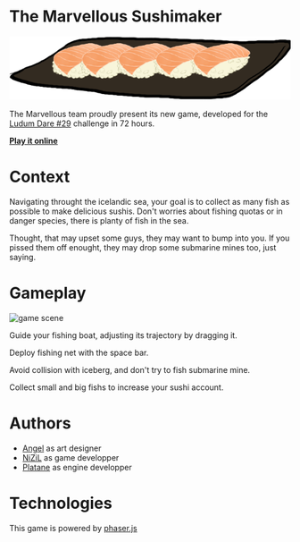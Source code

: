 The Marvellous Sushimaker
=========================

![irrelevant illustration](https://raw.githubusercontent.com/TheMarvellousTeam/The-Marvellous-Sushimaker/master/src/assets/assiette_sashimis.png "")

The Marvellous team proudly present its new game, developed for the [Ludum Dare #29](http://www.ludumdare.com/compo/2014/04/23/welcome-to-ludum-dare-29er/) challenge in 72 hours.


**[Play it online](http://themarvellousteam.github.io/The-Marvellous-Sushimaker/)**

Context
=======

Navigating throught the icelandic sea, your goal is to collect as many fish as possible to make delicious sushis. Don't worries about fishing quotas or in danger species, there is planty of fish in the sea. 

Thought, that may upset some guys, they may want to bump into you. If you pissed them off enought, they may drop some submarine mines too, just saying.


Gameplay
=======

![game scene](http://themarvellousteam.github.io/The-Marvellous-Sushimaker/screenshots/scene.png "game")

Guide your fishing boat, adjusting its trajectory by dragging it.

Deploy fishing net with the space bar.

Avoid collision with iceberg, and don't try to fish submarine mine.

Collect small and big fishs to increase your sushi account.


Authors
======

 * [Angel](http://raiseyourchickenwing.deviantart.com/) as art designer
 * [NiZiL](https://github.com/nizil) as game developper
 * [Platane](https://github.com/Platane) as engine developper


Technologies
===========

This game is powered by [phaser.js](http://phaser.io/)

